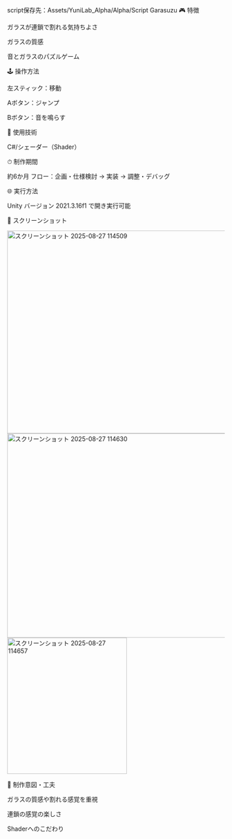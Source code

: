 script保存先：Assets/YuniLab_Alpha/Alpha/Script
Garasuzu
🎮 特徴

ガラスが連鎖で割れる気持ちよさ

ガラスの質感

音とガラスのパズルゲーム

🕹 操作方法

左スティック：移動

Aボタン：ジャンプ

Bボタン：音を鳴らす

🔧 使用技術

C#/シェーダー（Shader）

⏱ 制作期間

約6か月
フロー：企画・仕様検討 → 実装 → 調整・デバッグ

🌐 実行方法

Unity バージョン 2021.3.16f1 で開き実行可能

📸 スクリーンショット

<img width="836" height="469" alt="スクリーンショット 2025-08-27 114509" src="https://github.com/user-attachments/assets/2386b556-14fe-49a3-97cf-8cb1b5f6c28c" />
<img width="839" height="472" alt="スクリーンショット 2025-08-27 114630" src="https://github.com/user-attachments/assets/d1ff0670-ac5f-4867-8ea2-d1be64eee504" />
<img width="277" height="315" alt="スクリーンショット 2025-08-27 114657" src="https://github.com/user-attachments/assets/5b502edf-842e-4c76-a724-de73ad892298" />

📌 制作意図・工夫

ガラスの質感や割れる感覚を重視

連鎖の感覚の楽しさ

Shaderへのこだわり
